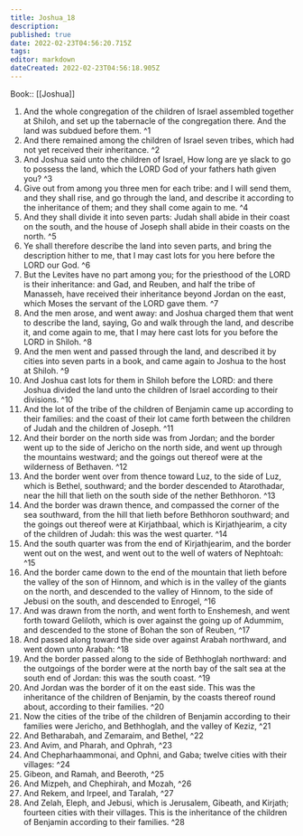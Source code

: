 ```yaml
---
title: Joshua_18
description: 
published: true
date: 2022-02-23T04:56:20.715Z
tags: 
editor: markdown
dateCreated: 2022-02-23T04:56:18.905Z
---
```


 Book:: [[Joshua]]
 1. And the whole congregation of the children of Israel assembled together at Shiloh, and set up the tabernacle of the congregation there. And the land was subdued before them. ^1
 2. And there remained among the children of Israel seven tribes, which had not yet received their inheritance. ^2
 3. And Joshua said unto the children of Israel, How long are ye slack to go to possess the land, which the LORD God of your fathers hath given you? ^3
 4. Give out from among you three men for each tribe: and I will send them, and they shall rise, and go through the land, and describe it according to the inheritance of them; and they shall come again to me. ^4
 5. And they shall divide it into seven parts: Judah shall abide in their coast on the south, and the house of Joseph shall abide in their coasts on the north. ^5
 6. Ye shall therefore describe the land into seven parts, and bring the description hither to me, that I may cast lots for you here before the LORD our God. ^6
 7. But the Levites have no part among you; for the priesthood of the LORD is their inheritance: and Gad, and Reuben, and half the tribe of Manasseh, have received their inheritance beyond Jordan on the east, which Moses the servant of the LORD gave them. ^7
 8. And the men arose, and went away: and Joshua charged them that went to describe the land, saying, Go and walk through the land, and describe it, and come again to me, that I may here cast lots for you before the LORD in Shiloh. ^8
 9. And the men went and passed through the land, and described it by cities into seven parts in a book, and came again to Joshua to the host at Shiloh. ^9
 10. And Joshua cast lots for them in Shiloh before the LORD: and there Joshua divided the land unto the children of Israel according to their divisions. ^10
 11. And the lot of the tribe of the children of Benjamin came up according to their families: and the coast of their lot came forth between the children of Judah and the children of Joseph. ^11
 12. And their border on the north side was from Jordan; and the border went up to the side of Jericho on the north side, and went up through the mountains westward; and the goings out thereof were at the wilderness of Bethaven. ^12
 13. And the border went over from thence toward Luz, to the side of Luz, which is Bethel, southward; and the border descended to Atarothadar, near the hill that lieth on the south side of the nether Bethhoron. ^13
 14. And the border was drawn thence, and compassed the corner of the sea southward, from the hill that lieth before Bethhoron southward; and the goings out thereof were at Kirjathbaal, which is Kirjathjearim, a city of the children of Judah: this was the west quarter. ^14
 15. And the south quarter was from the end of Kirjathjearim, and the border went out on the west, and went out to the well of waters of Nephtoah: ^15
 16. And the border came down to the end of the mountain that lieth before the valley of the son of Hinnom, and which is in the valley of the giants on the north, and descended to the valley of Hinnom, to the side of Jebusi on the south, and descended to Enrogel, ^16
 17. And was drawn from the north, and went forth to Enshemesh, and went forth toward Geliloth, which is over against the going up of Adummim, and descended to the stone of Bohan the son of Reuben, ^17
 18. And passed along toward the side over against Arabah northward, and went down unto Arabah: ^18
 19. And the border passed along to the side of Bethhoglah northward: and the outgoings of the border were at the north bay of the salt sea at the south end of Jordan: this was the south coast. ^19
 20. And Jordan was the border of it on the east side. This was the inheritance of the children of Benjamin, by the coasts thereof round about, according to their families. ^20
 21. Now the cities of the tribe of the children of Benjamin according to their families were Jericho, and Bethhoglah, and the valley of Keziz, ^21
 22. And Betharabah, and Zemaraim, and Bethel, ^22
 23. And Avim, and Pharah, and Ophrah, ^23
 24. And Chepharhaammonai, and Ophni, and Gaba; twelve cities with their villages: ^24
 25. Gibeon, and Ramah, and Beeroth, ^25
 26. And Mizpeh, and Chephirah, and Mozah, ^26
 27. And Rekem, and Irpeel, and Taralah, ^27
 28. And Zelah, Eleph, and Jebusi, which is Jerusalem, Gibeath, and Kirjath; fourteen cities with their villages. This is the inheritance of the children of Benjamin according to their families. ^28
